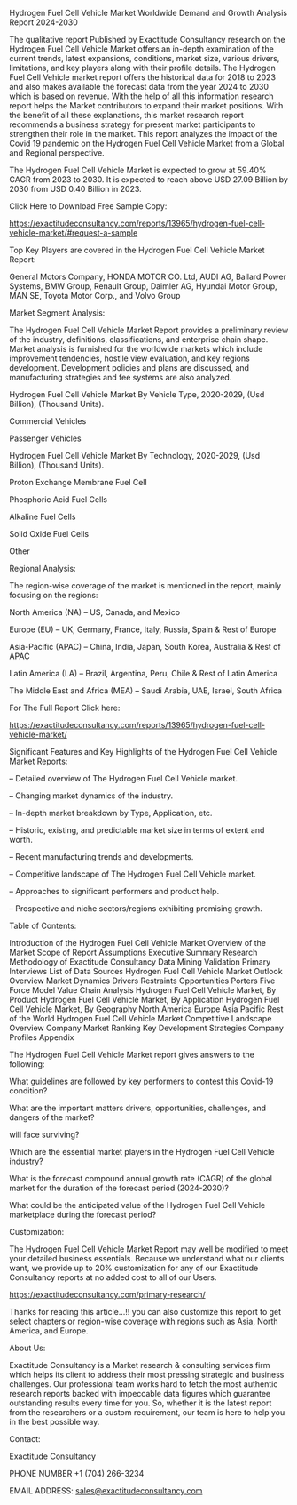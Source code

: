 Hydrogen Fuel Cell Vehicle Market Worldwide Demand and Growth Analysis Report 2024-2030

The qualitative report Published by Exactitude Consultancy research on the Hydrogen Fuel Cell Vehicle Market offers an in-depth examination of the current trends, latest expansions, conditions, market size, various drivers, limitations, and key players along with their profile details. The Hydrogen Fuel Cell Vehicle market report offers the historical data for 2018 to 2023 and also makes available the forecast data from the year 2024 to 2030 which is based on revenue. With the help of all this information research report helps the Market contributors to expand their market positions. With the benefit of all these explanations, this market research report recommends a business strategy for present market participants to strengthen their role in the market. This report analyzes the impact of the Covid 19 pandemic on the Hydrogen Fuel Cell Vehicle Market from a Global and Regional perspective.

The Hydrogen Fuel Cell Vehicle Market is expected to grow at 59.40% CAGR from 2023 to 2030. It is expected to reach above USD 27.09 Billion by 2030 from USD 0.40 Billion in 2023.

Click Here to Download Free Sample Copy:

https://exactitudeconsultancy.com/reports/13965/hydrogen-fuel-cell-vehicle-market/#request-a-sample

Top Key Players are covered in the Hydrogen Fuel Cell Vehicle Market Report:

General Motors Company, HONDA MOTOR CO. Ltd, AUDI AG, Ballard Power Systems, BMW Group, Renault Group, Daimler AG, Hyundai Motor Group, MAN SE, Toyota Motor Corp., and Volvo Group

Market Segment Analysis:

The Hydrogen Fuel Cell Vehicle Market Report provides a preliminary review of the industry, definitions, classifications, and enterprise chain shape. Market analysis is furnished for the worldwide markets which include improvement tendencies, hostile view evaluation, and key regions development. Development policies and plans are discussed, and manufacturing strategies and fee systems are also analyzed.

Hydrogen Fuel Cell Vehicle Market By Vehicle Type, 2020-2029, (Usd Billion), (Thousand Units).

Commercial Vehicles

Passenger Vehicles

Hydrogen Fuel Cell Vehicle Market By Technology, 2020-2029, (Usd Billion), (Thousand Units).

Proton Exchange Membrane Fuel Cell

Phosphoric Acid Fuel Cells

Alkaline Fuel Cells

Solid Oxide Fuel Cells

Other




Regional Analysis:

The region-wise coverage of the market is mentioned in the report, mainly focusing on the regions:

North America (NA) – US, Canada, and Mexico

Europe (EU) – UK, Germany, France, Italy, Russia, Spain & Rest of Europe

Asia-Pacific (APAC) – China, India, Japan, South Korea, Australia & Rest of APAC

Latin America (LA) – Brazil, Argentina, Peru, Chile & Rest of Latin America

The Middle East and Africa (MEA) – Saudi Arabia, UAE, Israel, South Africa

For The Full Report Click here:

https://exactitudeconsultancy.com/reports/13965/hydrogen-fuel-cell-vehicle-market/

Significant Features and Key Highlights of the Hydrogen Fuel Cell Vehicle Market Reports:

– Detailed overview of The Hydrogen Fuel Cell Vehicle market.

– Changing market dynamics of the industry.

– In-depth market breakdown by Type, Application, etc.

– Historic, existing, and predictable market size in terms of extent and worth.

– Recent manufacturing trends and developments.

– Competitive landscape of The Hydrogen Fuel Cell Vehicle market.

– Approaches to significant performers and product help.

– Prospective and niche sectors/regions exhibiting promising growth.

Table of Contents:

Introduction of the Hydrogen Fuel Cell Vehicle Market
Overview of the Market
Scope of Report
Assumptions
Executive Summary
Research Methodology of Exactitude Consultancy
Data Mining
Validation
Primary Interviews
List of Data Sources
Hydrogen Fuel Cell Vehicle Market Outlook
Overview
Market Dynamics
Drivers
Restraints
Opportunities
Porters Five Force Model
Value Chain Analysis
Hydrogen Fuel Cell Vehicle Market, By Product
Hydrogen Fuel Cell Vehicle Market, By Application
Hydrogen Fuel Cell Vehicle Market, By Geography
North America
Europe
Asia Pacific
Rest of the World
Hydrogen Fuel Cell Vehicle Market Competitive Landscape
Overview
Company Market Ranking
Key Development Strategies
Company Profiles
Appendix

The Hydrogen Fuel Cell Vehicle Market report gives answers to the following:

What guidelines are followed by key performers to contest this Covid-19 condition?

What are the important matters drivers, opportunities, challenges, and dangers of the market?

will face surviving?

Which are the essential market players in the Hydrogen Fuel Cell Vehicle industry?

What is the forecast compound annual growth rate (CAGR) of the global market for the duration of the forecast period (2024-2030)?

What could be the anticipated value of the Hydrogen Fuel Cell Vehicle marketplace during the forecast period?

Customization:

The Hydrogen Fuel Cell Vehicle Market Report may well be modified to meet your detailed business essentials. Because we understand what our clients want, we provide up to 20% customization for any of our Exactitude Consultancy reports at no added cost to all of our Users.

https://exactitudeconsultancy.com/primary-research/

Thanks for reading this article...!! you can also customize this report to get select chapters or region-wise coverage with regions such as Asia, North America, and Europe.

About Us:

Exactitude Consultancy is a Market research & consulting services firm which helps its client to address their most pressing strategic and business challenges. Our professional team works hard to fetch the most authentic research reports backed with impeccable data figures which guarantee outstanding results every time for you. So, whether it is the latest report from the researchers or a custom requirement, our team is here to help you in the best possible way.

Contact:

Exactitude Consultancy

PHONE NUMBER +1 (704) 266-3234

EMAIL ADDRESS: sales@exactitudeconsultancy.com  
